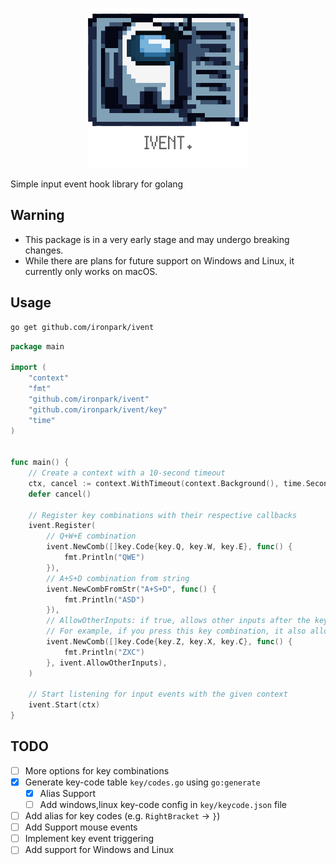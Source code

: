 <p align="center">
    <img src="./assets/images/ivent.png" width="256">
</p>

Simple input event hook library for golang

## Warning
- This package is in a very early stage and may undergo breaking changes.
- While there are plans for future support on Windows and Linux, it currently only works on macOS.

## Usage
```bash
go get github.com/ironpark/ivent
```

```go
package main

import (
	"context"
	"fmt"
	"github.com/ironpark/ivent"
	"github.com/ironpark/ivent/key"
	"time"
)


func main() {
	// Create a context with a 10-second timeout
	ctx, cancel := context.WithTimeout(context.Background(), time.Second*10)
	defer cancel()

	// Register key combinations with their respective callbacks
	ivent.Register(
		// Q+W+E combination
		ivent.NewComb([]key.Code{key.Q, key.W, key.E}, func() {
			fmt.Println("QWE")
		}),
		// A+S+D combination from string
		ivent.NewCombFromStr("A+S+D", func() {
			fmt.Println("ASD")
		}),
		// AllowOtherInputs: if true, allows other inputs after the key combination
		// For example, if you press this key combination, it also allows Z+X+C + <any keys>
		ivent.NewComb([]key.Code{key.Z, key.X, key.C}, func() {
			fmt.Println("ZXC")
		}, ivent.AllowOtherInputs),
	)

	// Start listening for input events with the given context
	ivent.Start(ctx)
}
```

## TODO
- [ ] More options for key combinations
- [x] Generate key-code table `key/codes.go` using `go:generate`
    - [x] Alias Support
    - [ ] Add windows,linux key-code config in `key/keycode.json` file
- [ ] Add alias for key codes (e.g. `RightBracket` -> `}`) 
- [ ] Add Support mouse events
- [ ] Implement key event triggering
- [ ] Add support for Windows and Linux